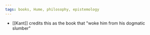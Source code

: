 ```yaml
---
tags: books, Hume, philosophy, epistemology
---
```


- [[Kant]] credits this as the book that "woke him from his dogmatic slumber"